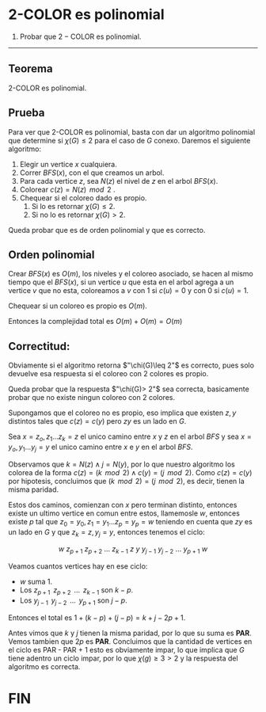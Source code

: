 # 2-COLOR es polinomial

1. Probar que $2-\text{COLOR}$  es polinomial.

---

## Teorema

$\text{2-COLOR}$  es polinomial.

## Prueba

Para ver que $\text{2-COLOR}$  es polinomial, basta con dar un algoritmo polinomial que determine si $\chi (G)\leq 2$ para el caso de $G$  conexo. Daremos el siguiente algoritmo:

1. Elegir un vertice $x$ cualquiera.
2. Correr  $BFS(x)$, con el que creamos un arbol.
3. Para cada vertice $z$, sea $N(z)$ el nivel de $z$ en el arbol $BFS(x)$.
4. Colorear $c(z)=N(z)\,\ mod\,\ 2$
.
5. Chequear si el coloreo dado es propio.
    1. Si lo es retornar $\chi(G)\leq 2$.
    2. Si no lo es retornar $\chi (G)>2$.

Queda probar que es de orden polinomial y que es correcto. 

## Orden polinomial

Crear $BFS(x)$ es $O(m)$, los niveles y el coloreo asociado, se hacen al mismo tiempo que el $BFS(x)$, si un vertice $u$ que esta en el arbol agrega a un vertice $v$ que no esta, coloreamos a $v$ con $1$ si $c(u)=0$ y con $0$ si $c(u)=1$.

Chequear si un coloreo es propio es $O(m)$. 

Entonces la complejidad total es $O(m)+O(m)=O(m)$

## Correctitud:

Obviamente si el algoritmo retorna $"\chi(G)\leq 2"$ es correcto, pues solo devuelve esa respuesta si el coloreo con 2 colores es propio. 

Queda probar que la respuesta $"\chi(G)> 2"$ sea correcta, basicamente probar que no existe ningun coloreo con 2 colores.

Supongamos que el coloreo no es propio, eso implica que existen $z,y$ distintos tales que $c(z)=c(y)$ pero $zy$  es un lado en $G$.

Sea $x=z_o,z_1\dots z_k=z$ el unico camino entre $x$ y $z$ en el arbol $BFS$ y sea $x=y_o,y_1\dots y_j=y$ el unico camino entre $x$ e $y$ en el arbol $BFS$. 

Observamos que $k=N(z)\land j=N(y)$, por lo que nuestro algoritmo los colorea de la forma $c(z)=(k\,\ mod\,\ 2) 
\land c(y)=(j\,\ mod\,\ 2)$. Como $c(z)=c(y)$ por hipotesis, concluimos que $(k\,\ mod\,\ 2)=(j\,\ mod\,\ 2)$, es decir, tienen la misma paridad.

Estos dos caminos, comienzan con $x$ pero terminan distinto, entonces existe un ultimo vertice en comun entre estos, llamemosle $w$, entonces existe $p$ tal que  $z_0=y_0, z_1=y_1\dots z_p=y_p=w$ teniendo en cuenta que $zy$ es un lado en $G$ y que $z_k=z,y_j=y$, entonces tenemos el ciclo:

$$
w\ z_{p+1}\ z_{p+2}\ \dots\ z_{k-1}\ z\ y\ y_{j-1}\ y_{j-2}\ \dots\  y_{p+1}\ w
$$

Veamos cuantos vertices hay en ese ciclo:

- $w$ suma 1.
- Los $z_{p+1}\,\ z_{p+2} \,\ \dots \,\ z_{k-1}$ son $k-p$.
- Los $y_{j-1}\,\ y_{j-2}\,\ \dots\,\  y_{p+1}$ son $j-p$.

Entonces el total es $1+(k-p)+(j-p)=k+j-2p+1$.

Antes vimos que $k$ y $j$ tienen la misma paridad, por lo que su suma es **PAR**. Vemos tambien que $2p$ es ********PAR********. Concluimos que la cantidad de vertices en el ciclo es $\text{PAR - PAR + $1$}$ esto es obviamente impar, lo que implica que $G$ tiene adentro un ciclo impar, por lo que $\chi(g)\geq 3>2$ y la respuesta del algoritmo es correcta.

# FIN